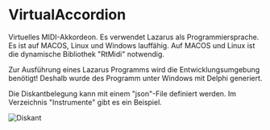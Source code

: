 # VirtualAccordion

Virtuelles MIDI-Akkordeon. Es verwendet Lazarus als Programmiersprache. Es ist auf MACOS, Linux und Windows lauffähig. Auf MACOS und Linux ist die dynamische Bibliothek "RtMidi" notwendig.

Zur Ausführung eines Lazarus Programms wird die Entwicklungsumgebung benötigt! Deshalb wurde des Programm unter Windows mit Delphi generiert. 

Die Diskantbelegung kann mit einem "json"-File definiert werden. Im Verzeichnis "Instrumente" gibt es ein Beispiel. 

![Diskant](https://github.com/user-attachments/assets/6f901603-1042-4aea-be35-227baa5b802d)


